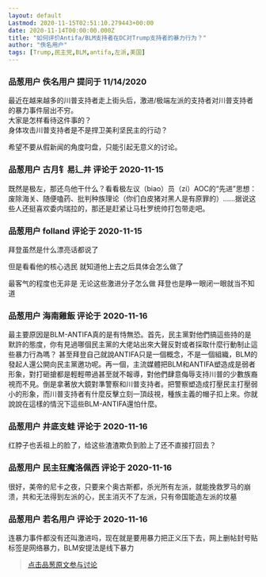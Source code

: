 ```yaml
---
layout: default
Lastmod: 2020-11-15T02:51:10.279443+00:00
date: 2020-11-14T00:00:00.000Z
title: "如何评价Antifa/BLM支持者在DC对Trump支持者的暴力行为？"
author: "佚名用户"
tags: [Trump,民主党,BLM,antifa,左派,美国]
---
```



### 品葱用户 **佚名用户** 提问于 11/14/2020
    
最近在越来越多的川普支持者走上街头后，激进/极端左派的支持者对川普支持者的暴力事件层出不穷。  
大家是怎样看待这件事的？  
身体攻击川普支持者是不是捍卫美利坚民主的行动？  
  
希望不要从假新闻的角度叼盘，只能引起无意义的讨论。
    
                

### 品葱用户 **古月钅易辶井** 评论于 2020-11-15
        
既然是极左，那还鸟他干什么？看看极左议（biao）员（zi）AOC的“先进”思想：废除海关、随便嗑药、批判种族理论（你们白皮猪对黑人是有原罪的）......据说这些人还挺喜欢委内瑞拉的，那还是赶紧让马杜罗统帅打包带走吧。
        
                

### 品葱用户 **folland** 评论于 2020-11-15
        
拜登虽然是什么漂亮话都说了   
  
但是看看他的核心选民 就知道他上去之后具体会怎么做了  
  
最客气的程度也无非是 无论这些激进分子怎么做 拜登也是睁一眼闭一眼就当不知道
        
                

### 品葱用户 **海南雞飯** 评论于 2020-11-16
        
最主要原因是BLM-ANTIFA真的是有恃無恐。首先，民主黨對他們搞這些持的是默許的態度，你有見過哪個民主黨的大佬站出來大聲反對或者採取什麼行動制止這些暴力行為嗎？ 甚至拜登自己就說ANTIFA只是一個概念，不是一個組織，BLM的發起人還公開向民主黨邀功呢。再一個，主流媒體把BLM和ANTIFA塑造成是弱者形象，對打砸搶都是輕輕帶過甚至就不報導，對他們肆意侮辱支持川普的少數族裔視而不見。倒是拿著放大鏡對準警察和川普支持者。把警察塑造成打壓民主打壓弱小的形象，而川普支持者有什麼反擊立刻一頂歧視，種族主義的帽子扣上來。你就說說在這樣的情況下這些BLM-ANTIFA還怕什麼。
        
                

### 品葱用户 **井底支蛙** 评论于 2020-11-16
        
红脖子也丢祖上的脸了，给这些渣渣欺负到脸上了还不直接打回去？
        
                

### 品葱用户 **民主狂魔洛佩西** 评论于 2020-11-16
        
很好，美帝的尼卡之夜，只要来个奥古斯都，杀光所有左派，就能挽救罗马的崩溃，共和无法得到左派的心，民主消灭不了左派，只有帝国能造左派的坟墓
        
                

### 品葱用户 **若名用户** 评论于 2020-11-16
        
连暴力事件都没有还叫激进吗，现在就是要用暴力把正义压下去，网上删帖封号贴标签是网络暴力，BLM安提法是线下暴力
        
                





> [点击品葱原文参与讨论](https://pincong.rocks/question/33527)

